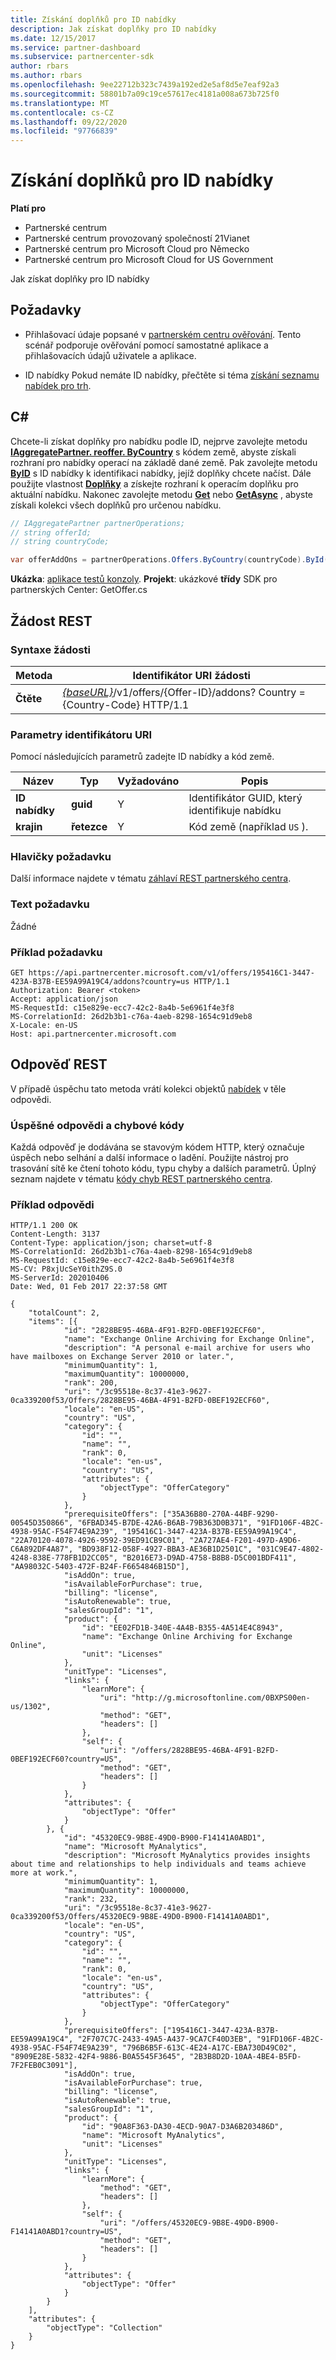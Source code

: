 ```yaml
---
title: Získání doplňků pro ID nabídky
description: Jak získat doplňky pro ID nabídky
ms.date: 12/15/2017
ms.service: partner-dashboard
ms.subservice: partnercenter-sdk
author: rbars
ms.author: rbars
ms.openlocfilehash: 9ee22712b323c7439a192ed2e5af8d5e7eaf92a3
ms.sourcegitcommit: 58801b7a09c19ce57617ec4181a008a673b725f0
ms.translationtype: MT
ms.contentlocale: cs-CZ
ms.lasthandoff: 09/22/2020
ms.locfileid: "97766839"
---
```

# <a name="get-add-ons-for-an-offer-id"></a>Získání doplňků pro ID nabídky

**Platí pro**

- Partnerské centrum
- Partnerské centrum provozovaný společností 21Vianet
- Partnerské centrum pro Microsoft Cloud pro Německo
- Partnerské centrum pro Microsoft Cloud for US Government

Jak získat doplňky pro ID nabídky

## <a name="prerequisites"></a>Požadavky

- Přihlašovací údaje popsané v [partnerském centru ověřování](partner-center-authentication.md). Tento scénář podporuje ověřování pomocí samostatné aplikace a přihlašovacích údajů uživatele a aplikace.

- ID nabídky Pokud nemáte ID nabídky, přečtěte si téma [získání seznamu nabídek pro trh](get-a-list-of-offers-for-a-market.md).

## <a name="c"></a>C\#

Chcete-li získat doplňky pro nabídku podle ID, nejprve zavolejte metodu [**IAggregatePartner. reoffer. ByCountry**](/dotnet/api/microsoft.store.partnercenter.genericoperations.icountryselector-1.bycountry) s kódem země, abyste získali rozhraní pro nabídky operací na základě dané země. Pak zavolejte metodu [**ByID**](/dotnet/api/microsoft.store.partnercenter.offers.ioffercollection.byid) s ID nabídky k identifikaci nabídky, jejíž doplňky chcete načíst. Dále použijte vlastnost [**Doplňky**](/dotnet/api/microsoft.store.partnercenter.offers.ioffer.addons) a získejte rozhraní k operacím doplňku pro aktuální nabídku. Nakonec zavolejte metodu [**Get**](/dotnet/api/microsoft.store.partnercenter.offers.iofferaddons.get) nebo [**GetAsync**](/dotnet/api/microsoft.store.partnercenter.offers.iofferaddons.getasync) , abyste získali kolekci všech doplňků pro určenou nabídku.

``` csharp
// IAggregatePartner partnerOperations;
// string offerId;
// string countryCode;

var offerAddOns = partnerOperations.Offers.ByCountry(countryCode).ById(offerId).AddOns.Get();
```

**Ukázka**: [aplikace testů konzoly](console-test-app.md). **Projekt**: ukázkové **třídy** SDK pro partnerských Center: GetOffer.cs

## <a name="rest-request"></a>Žádost REST

### <a name="request-syntax"></a>Syntaxe žádosti

| Metoda  | Identifikátor URI žádosti                                                                                             |
|---------|---------------------------------------------------------------------------------------------------------|
| **Čtěte** | [*{baseURL}*](partner-center-rest-urls.md)/v1/offers/{Offer-ID}/addons? Country = {Country-Code} HTTP/1.1 |

### <a name="uri-parameters"></a>Parametry identifikátoru URI

Pomocí následujících parametrů zadejte ID nabídky a kód země.

| Název         | Typ       | Vyžadováno | Popis                       |
|--------------|------------|----------|-----------------------------------|
| **ID nabídky** | **guid**   | Y        | Identifikátor GUID, který identifikuje nabídku |
| **krajin**  | **řetezce** | Y        | Kód země (například `US` ).       |

### <a name="request-headers"></a>Hlavičky požadavku

Další informace najdete v tématu [záhlaví REST partnerského centra](headers.md).

### <a name="request-body"></a>Text požadavku

Žádné

### <a name="request-example"></a>Příklad požadavku

```http
GET https://api.partnercenter.microsoft.com/v1/offers/195416C1-3447-423A-B37B-EE59A99A19C4/addons?country=us HTTP/1.1
Authorization: Bearer <token>
Accept: application/json
MS-RequestId: c15e829e-ecc7-42c2-8a4b-5e6961f4e3f8
MS-CorrelationId: 26d2b3b1-c76a-4aeb-8298-1654c91d9eb8
X-Locale: en-US
Host: api.partnercenter.microsoft.com
```

## <a name="rest-response"></a>Odpověď REST

V případě úspěchu tato metoda vrátí kolekci objektů [nabídek](offer-resources.md) v těle odpovědi.

### <a name="response-success-and-error-codes"></a>Úspěšné odpovědi a chybové kódy

Každá odpověď je dodávána se stavovým kódem HTTP, který označuje úspěch nebo selhání a další informace o ladění. Použijte nástroj pro trasování sítě ke čtení tohoto kódu, typu chyby a dalších parametrů. Úplný seznam najdete v tématu [kódy chyb REST partnerského centra](error-codes.md).

### <a name="response-example"></a>Příklad odpovědi

```http
HTTP/1.1 200 OK
Content-Length: 3137
Content-Type: application/json; charset=utf-8
MS-CorrelationId: 26d2b3b1-c76a-4aeb-8298-1654c91d9eb8
MS-RequestId: c15e829e-ecc7-42c2-8a4b-5e6961f4e3f8
MS-CV: P8xjUcSeY0ithZ9S.0
MS-ServerId: 202010406
Date: Wed, 01 Feb 2017 22:37:58 GMT

{
    "totalCount": 2,
    "items": [{
            "id": "2828BE95-46BA-4F91-B2FD-0BEF192ECF60",
            "name": "Exchange Online Archiving for Exchange Online",
            "description": "A personal e-mail archive for users who have mailboxes on Exchange Server 2010 or later.",
            "minimumQuantity": 1,
            "maximumQuantity": 10000000,
            "rank": 200,
            "uri": "/3c95518e-8c37-41e3-9627-0ca339200f53/Offers/2828BE95-46BA-4F91-B2FD-0BEF192ECF60",
            "locale": "en-US",
            "country": "US",
            "category": {
                "id": "",
                "name": "",
                "rank": 0,
                "locale": "en-us",
                "country": "US",
                "attributes": {
                    "objectType": "OfferCategory"
                }
            },
            "prerequisiteOffers": ["35A36B80-270A-44BF-9290-00545D350866", "6FBAD345-B7DE-42A6-B6AB-79B363D0B371", "91FD106F-4B2C-4938-95AC-F54F74E9A239", "195416C1-3447-423A-B37B-EE59A99A19C4", "22A70120-4078-4926-9592-39ED91CB9C01", "2A727AE4-F201-497D-A9D6-C6A892DF4A87", "BD938F12-058F-4927-BBA3-AE36B1D2501C", "031C9E47-4802-4248-838E-778FB1D2CC05", "B2016E73-D9AD-4758-B8B8-D5C001BDF411", "AA98032C-5403-472F-B24F-F6654846B15D"],
            "isAddOn": true,
            "isAvailableForPurchase": true,
            "billing": "license",
            "isAutoRenewable": true,
            "salesGroupId": "1",
            "product": {
                "id": "EE02FD1B-340E-4A4B-B355-4A514E4C8943",
                "name": "Exchange Online Archiving for Exchange Online",
                "unit": "Licenses"
            },
            "unitType": "Licenses",
            "links": {
                "learnMore": {
                    "uri": "http://g.microsoftonline.com/0BXPS00en-us/1302",
                    "method": "GET",
                    "headers": []
                },
                "self": {
                    "uri": "/offers/2828BE95-46BA-4F91-B2FD-0BEF192ECF60?country=US",
                    "method": "GET",
                    "headers": []
                }
            },
            "attributes": {
                "objectType": "Offer"
            }
        }, {
            "id": "45320EC9-9B8E-49D0-B900-F14141A0ABD1",
            "name": "Microsoft MyAnalytics",
            "description": "Microsoft MyAnalytics provides insights about time and relationships to help individuals and teams achieve more at work.",
            "minimumQuantity": 1,
            "maximumQuantity": 10000000,
            "rank": 232,
            "uri": "/3c95518e-8c37-41e3-9627-0ca339200f53/Offers/45320EC9-9B8E-49D0-B900-F14141A0ABD1",
            "locale": "en-US",
            "country": "US",
            "category": {
                "id": "",
                "name": "",
                "rank": 0,
                "locale": "en-us",
                "country": "US",
                "attributes": {
                    "objectType": "OfferCategory"
                }
            },
            "prerequisiteOffers": ["195416C1-3447-423A-B37B-EE59A99A19C4", "2F707C7C-2433-49A5-A437-9CA7CF40D3EB", "91FD106F-4B2C-4938-95AC-F54F74E9A239", "796B6B5F-613C-4E24-A17C-EBA730D49C02", "8909E28E-5832-42F4-9886-B0A5545F3645", "2B3B8D2D-10AA-4BE4-B5FD-7F2FEB0C3091"],
            "isAddOn": true,
            "isAvailableForPurchase": true,
            "billing": "license",
            "isAutoRenewable": true,
            "salesGroupId": "1",
            "product": {
                "id": "90A8F363-DA30-4ECD-90A7-D3A6B203486D",
                "name": "Microsoft MyAnalytics",
                "unit": "Licenses"
            },
            "unitType": "Licenses",
            "links": {
                "learnMore": {
                    "method": "GET",
                    "headers": []
                },
                "self": {
                    "uri": "/offers/45320EC9-9B8E-49D0-B900-F14141A0ABD1?country=US",
                    "method": "GET",
                    "headers": []
                }
            },
            "attributes": {
                "objectType": "Offer"
            }
        }
    ],
    "attributes": {
        "objectType": "Collection"
    }
}
```
